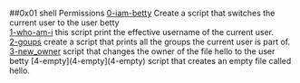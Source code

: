 ##0x01 shell Permissions
[0-iam-betty](./0-iam_betty) Create a script that switches the current user to the user betty  
[1-who-am-i](./1-who_am_i) this script print the effective username of the current user.  
[2-goups](2-groups]) create a script that prints all the groups the current user is part of.  
[3-new_owner](3-new_owner) script that changes the owner of the file hello to the user betty 
[4-empty](4-empty](4-empty)  script that creates an empty file called hello.  
